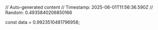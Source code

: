 // Auto-generated content
// Timestamp: 2025-06-01T11:56:36.590Z
// Random: 0.4935840206850166

const data = 0.9923510481796958;